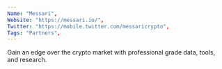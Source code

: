 ```yaml
--- 
Name: "Messari", 
Website: "https://messari.io/", 
Twitter: "https://mobile.twitter.com/messaricrypto", 
Tags: "Partners", 
--- 
```

<!--lang:en--> 
Gain an edge over the crypto market with professional grade data, tools, and research.
<!--lang:es--] 
Obtenga una ventaja sobre el mercado criptográfico con datos, herramientas e investigación de nivel profesional.
<!--lang:de--] 
Verschaffen Sie sich mit professionellen Daten, Tools und Recherchen einen Vorteil gegenüber dem Kryptomarkt.
<!--lang:fr--] 
Prenez l'avantage sur le marché de la cryptographie avec des données, des outils et des recherches de qualité professionnelle.
<!--lang:pl--] 
Zyskaj przewagę nad rynkiem kryptowalut dzięki profesjonalnym danym, narzędziom i badaniom.
<!--lang:uk--] 
Отримайте перевагу на крипторинку за допомогою професійних даних, інструментів і досліджень.
[!--lang:*--> 
